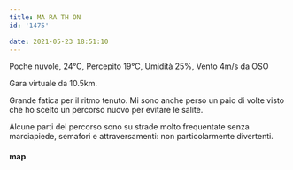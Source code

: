 ```yaml
---
title: MA RA TH ON
id: '1475'

date: 2021-05-23 18:51:10
---
```


Poche nuvole, 24°C, Percepito 19°C, Umidità 25%, Vento 4m/s da OSO

Gara virtuale da 10.5km.

Grande fatica per il ritmo tenuto. Mi sono anche perso un paio di volte visto che ho scelto un percorso nuovo per evitare le salite.

Alcune parti del percorso sono su strade molto frequentate senza marciapiede, semafori e attraversamenti: non particolarmente divertenti.

<!-- ![image](/images/2021/08/20210523-activity-map_hu5b4d3f09f1ab1c752ca0e86c9d6694da_64042_700x0_resize_box_3.png) -->

#### map
